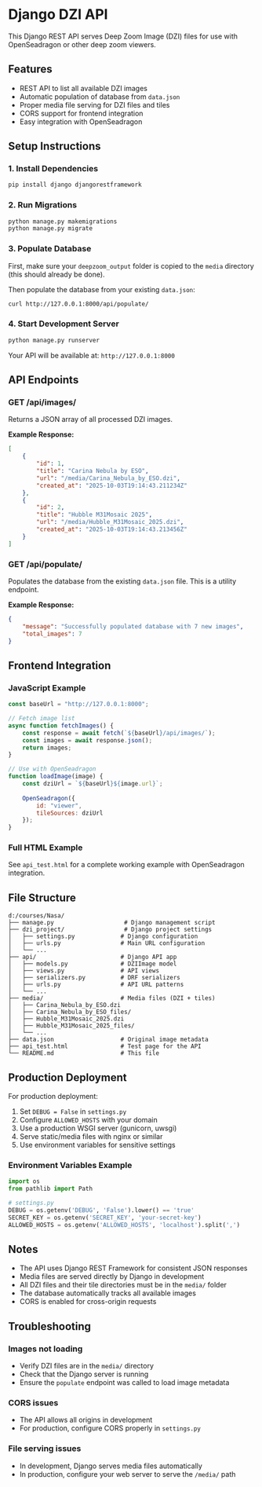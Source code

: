 # Django DZI API

This Django REST API serves Deep Zoom Image (DZI) files for use with OpenSeadragon or other deep zoom viewers.

## Features

- REST API to list all available DZI images
- Automatic population of database from `data.json`
- Proper media file serving for DZI files and tiles
- CORS support for frontend integration
- Easy integration with OpenSeadragon

## Setup Instructions

### 1. Install Dependencies

```bash
pip install django djangorestframework
```

### 2. Run Migrations

```bash
python manage.py makemigrations
python manage.py migrate
```

### 3. Populate Database

First, make sure your `deepzoom_output` folder is copied to the `media` directory (this should already be done).

Then populate the database from your existing `data.json`:

```bash
curl http://127.0.0.1:8000/api/populate/
```

### 4. Start Development Server

```bash
python manage.py runserver
```

Your API will be available at: `http://127.0.0.1:8000`

## API Endpoints

### GET /api/images/

Returns a JSON array of all processed DZI images.

**Example Response:**
```json
[
    {
        "id": 1,
        "title": "Carina Nebula by ESO",
        "url": "/media/Carina_Nebula_by_ESO.dzi",
        "created_at": "2025-10-03T19:14:43.211234Z"
    },
    {
        "id": 2,
        "title": "Hubble M31Mosaic 2025",
        "url": "/media/Hubble_M31Mosaic_2025.dzi",
        "created_at": "2025-10-03T19:14:43.213456Z"
    }
]
```

### GET /api/populate/

Populates the database from the existing `data.json` file. This is a utility endpoint.

**Example Response:**
```json
{
    "message": "Successfully populated database with 7 new images",
    "total_images": 7
}
```

## Frontend Integration

### JavaScript Example

```javascript
const baseUrl = "http://127.0.0.1:8000";

// Fetch image list
async function fetchImages() {
    const response = await fetch(`${baseUrl}/api/images/`);
    const images = await response.json();
    return images;
}

// Use with OpenSeadragon
function loadImage(image) {
    const dziUrl = `${baseUrl}${image.url}`;
    
    OpenSeadragon({
        id: "viewer",
        tileSources: dziUrl
    });
}
```

### Full HTML Example

See `api_test.html` for a complete working example with OpenSeadragon integration.

## File Structure

```
d:/courses/Nasa/
├── manage.py                    # Django management script
├── dzi_project/                 # Django project settings
│   ├── settings.py             # Django configuration
│   ├── urls.py                 # Main URL configuration
│   └── ...
├── api/                        # Django API app
│   ├── models.py               # DZIImage model
│   ├── views.py                # API views
│   ├── serializers.py          # DRF serializers
│   ├── urls.py                 # API URL patterns
│   └── ...
├── media/                      # Media files (DZI + tiles)
│   ├── Carina_Nebula_by_ESO.dzi
│   ├── Carina_Nebula_by_ESO_files/
│   ├── Hubble_M31Mosaic_2025.dzi
│   ├── Hubble_M31Mosaic_2025_files/
│   └── ...
├── data.json                   # Original image metadata
├── api_test.html               # Test page for the API
└── README.md                   # This file
```

## Production Deployment

For production deployment:

1. Set `DEBUG = False` in `settings.py`
2. Configure `ALLOWED_HOSTS` with your domain
3. Use a production WSGI server (gunicorn, uwsgi)
4. Serve static/media files with nginx or similar
5. Use environment variables for sensitive settings

### Environment Variables Example

```python
import os
from pathlib import Path

# settings.py
DEBUG = os.getenv('DEBUG', 'False').lower() == 'true'
SECRET_KEY = os.getenv('SECRET_KEY', 'your-secret-key')
ALLOWED_HOSTS = os.getenv('ALLOWED_HOSTS', 'localhost').split(',')
```

## Notes

- The API uses Django REST Framework for consistent JSON responses
- Media files are served directly by Django in development
- All DZI files and their tile directories must be in the `media/` folder
- The database automatically tracks all available images
- CORS is enabled for cross-origin requests

## Troubleshooting

### Images not loading
- Verify DZI files are in the `media/` directory
- Check that the Django server is running
- Ensure the `populate` endpoint was called to load image metadata

### CORS issues
- The API allows all origins in development
- For production, configure CORS properly in `settings.py`

### File serving issues
- In development, Django serves media files automatically
- In production, configure your web server to serve the `/media/` path